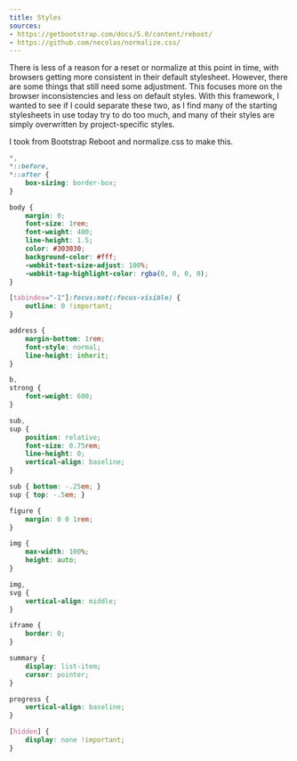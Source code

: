 ```yaml
---
title: Styles
sources:
- https://getbootstrap.com/docs/5.0/content/reboot/
- https://github.com/necolas/normalize.css/
---
```


There is less of a reason for a reset or normalize at this point in time, with browsers getting more consistent in their default stylesheet. However, there are some things that still need some adjustment. This focuses more on the browser inconsistencies and less on default styles. With this framework, I wanted to see if I could separate these two, as I find many of the starting stylesheets in use today try to do too much, and many of their styles are simply overwritten by project-specific styles.

I took from Bootstrap Reboot and normalize.css to make this.

```css
*,
*::before,
*::after {
    box-sizing: border-box;
}

body {
    margin: 0;
    font-size: 1rem;
    font-weight: 400;
    line-height: 1.5;
    color: #303030;
    background-color: #fff;
    -webkit-text-size-adjust: 100%;
    -webkit-tap-highlight-color: rgba(0, 0, 0, 0);
}

[tabindex="-1"]:focus:not(:focus-visible) {
    outline: 0 !important;
}

address {
    margin-bottom: 1rem;
    font-style: normal;
    line-height: inherit;
}

b,
strong {
    font-weight: 600;
}

sub,
sup {
    position: relative;
    font-size: 0.75rem;
    line-height: 0;
    vertical-align: baseline;
}

sub { bottom: -.25em; }
sup { top: -.5em; }

figure {
    margin: 0 0 1rem;
}

img {
    max-width: 100%;
    height: auto;
}

img,
svg {
    vertical-align: middle;
}

iframe {
    border: 0;
}

summary {
    display: list-item;
    cursor: pointer;
}

progress {
    vertical-align: baseline;
}

[hidden] {
    display: none !important;
}
```